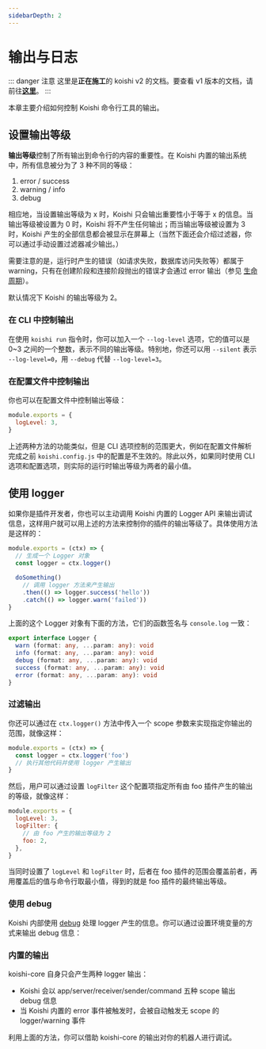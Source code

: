 ```yaml
---
sidebarDepth: 2
---
```


# 输出与日志 <Badge text="1.3.0+"/>

::: danger 注意
这里是**正在施工**的 koishi v2 的文档。要查看 v1 版本的文档，请前往[**这里**](https://koishijs.github.io/v1/)。
:::

本章主要介绍如何控制 Koishi 命令行工具的输出。

## 设置输出等级

**输出等级**控制了所有输出到命令行的内容的重要性。在 Koishi 内置的输出系统中，所有信息被分为了 3 种不同的等级：

1. error / success
2. warning / info
3. debug

相应地，当设置输出等级为 x 时，Koishi 只会输出重要性小于等于 x 的信息。当输出等级被设置为 0 时，Koishi 将不产生任何输出；而当输出等级被设置为 3 时，Koishi 产生的全部信息都会被显示在屏幕上（当然下面还会介绍过滤器，你可以通过手动设置过滤器减少输出。）

需要注意的是，运行时产生的错误（如请求失败，数据库访问失败等）都属于 warning，只有在创建阶段和连接阶段抛出的错误才会通过 error 输出（参见 [生命周期](./plugin-and-context.md#生命周期)）。

默认情况下 Koishi 的输出等级为 2。

### 在 CLI 中控制输出

在使用 `koishi run` 指令时，你可以加入一个 `--log-level` 选项，它的值可以是 0~3 之间的一个整数，表示不同的输出等级。特别地，你还可以用 `--silent` 表示 `--log-level=0`，用 `--debug` 代替 `--log-level=3`。

### 在配置文件中控制输出

你也可以在配置文件中控制输出等级：

```js koishi.config.js
module.exports = {
  logLevel: 3,
}
```

上述两种方法的功能类似，但是 CLI 选项控制的范围更大，例如在配置文件解析完成之前 `koishi.config.js` 中的配置是不生效的。除此以外，如果同时使用 CLI 选项和配置选项，则实际的运行时输出等级为两者的最小值。

## 使用 logger

如果你是插件开发者，你也可以主动调用 Koishi 内置的 Logger API 来输出调试信息，这样用户就可以用上述的方法来控制你的插件的输出等级了。具体使用方法是这样的：

```js my-plugin.js
module.exports = (ctx) => {
  // 生成一个 Logger 对象
  const logger = ctx.logger()

  doSomething()
    // 调用 logger 方法来产生输出
    .then(() => logger.success('hello'))
    .catch(() => logger.warn('failed'))
}
```

上面的这个 Logger 对象有下面的方法，它们的函数签名与 `console.log` 一致：

```ts
export interface Logger {
  warn (format: any, ...param: any): void
  info (format: any, ...param: any): void
  debug (format: any, ...param: any): void
  success (format: any, ...param: any): void
  error (format: any, ...param: any): void
}
```

### 过滤输出

你还可以通过在 `ctx.logger()` 方法中传入一个 scope 参数来实现指定你输出的范围，就像这样：

```js plugin-foo.js
module.exports = (ctx) => {
  const logger = ctx.logger('foo')
  // 执行其他代码并使用 logger 产生输出
}
```

然后，用户可以通过设置 `logFilter` 这个配置项指定所有由 foo 插件产生的输出的等级，就像这样：

```js koishi.config.js
module.exports = {
  logLevel: 3,
  logFilter: {
    // 由 foo 产生的输出等级为 2
    foo: 2,
  },
}
```

当同时设置了 `logLevel` 和 `logFilter` 时，后者在 foo 插件的范围会覆盖前者，再用覆盖后的值与命令行取最小值，得到的就是 foo 插件的最终输出等级。

### 使用 debug

Koishi 内部使用 [debug](https://github.com/visionmedia/debug) 处理 logger 产生的信息。你可以通过设置环境变量的方式来输出 debug 信息：

<Terminal :content="[
  { content: [{ text: '# 对于 linux 和 macOS', class: 'hint' }] },
  { content: ['DEBUG=koishi:*; ', { text: 'koishi', class: 'input' }, ' start'] },
  { content: [] },
  { content: [{ text: '# 对于 Windows', class: 'hint' }] },
  { content: ['$env:DEBUG=koishi:*; ', { text: 'koishi', class: 'input' }, ' start'] },
  { content: [] },
  { content: [{ text: '# 使用 cross-env', class: 'hint' }] },
  { content: [{ text: 'cross-env', class: 'input' }, ' DEBUG=koishi:*; ', { text: 'koishi', class: 'input' }, ' start'] },
]" static></Terminal>

### 内置的输出

koishi-core 自身只会产生两种 logger 输出：

- Koishi 会以 app/server/receiver/sender/command 五种 scope 输出 debug 信息
- 当 Koishi 内置的 error 事件被触发时，会被自动触发无 scope 的 logger/warning 事件

利用上面的方法，你可以借助 koishi-core 的输出对你的机器人进行调试。
